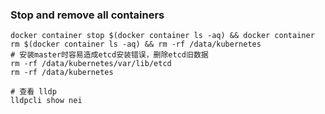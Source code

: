 





### Stop and remove all containers
```shell
docker container stop $(docker container ls -aq) && docker container rm $(docker container ls -aq) && rm -rf /data/kubernetes
# 安装master时容易造成etcd安装错误，删除etcd旧数据
rm -rf /data/kubernetes/var/lib/etcd
rm -rf /data/kubernetes

# 查看 lldp
lldpcli show nei
```
